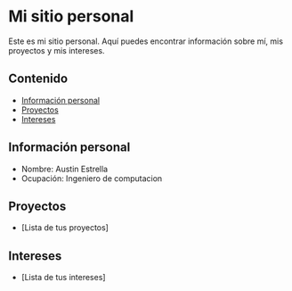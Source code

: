 # Mi sitio personal 
Este es mi sitio personal. Aquí puedes encontrar información sobre mí, mis proyectos y mis intereses. 

## Contenido
* [Información personal](#información-personal)
* [Proyectos](#proyectos)
* [Intereses](#intereses)

## Información personal 
* Nombre: Austin Estrella 
* Ocupación: Ingeniero de computacion

## Proyectos 
* [Lista de tus proyectos]

## Intereses
* [Lista de tus intereses] 
